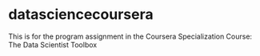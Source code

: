 datasciencecoursera
===================

This is for the program assignment in the Coursera Specialization Course: The Data Scientist Toolbox
